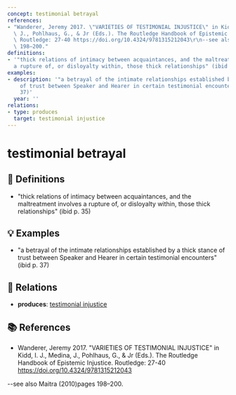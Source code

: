 ```yaml
---
concept: testimonial betrayal
references:
- "Wanderer, Jeremy 2017. \"VARIETIES OF TESTIMONIAL INJUSTICE\" in Kidd, I. J., Medina,\
  \ J., Pohlhaus, G., & Jr (Eds.). The Routledge Handbook of Epistemic Injustice.\
  \ Routledge: 27-40 https://doi.org/10.4324/9781315212043\r\n--see also Maitra (2010)pages\
  \ 198–200."
definitions:
- '"thick relations of intimacy between acquaintances, and the maltreatment involves
  a rupture of, or disloyalty within, those thick relationships" (ibid p. 35)'
examples:
- description: '"a betrayal of the intimate relationships established by a thick stance
    of trust between Speaker and Hearer in certain testimonial encounters" (ibid p.
    37)'
  year: ''
relations:
- type: produces
  target: testimonial injustice
---
```


# testimonial betrayal

## 📖 Definitions

- "thick relations of intimacy between acquaintances, and the maltreatment involves a rupture of, or disloyalty within, those thick relationships" (ibid p. 35)

## 💡 Examples

- "a betrayal of the intimate relationships established by a thick stance of trust between Speaker and Hearer in certain testimonial encounters" (ibid p. 37)

## 🔗 Relations

- **produces**: [testimonial injustice](./testimonial-injustice.md)

## 📚 References

- Wanderer, Jeremy 2017. "VARIETIES OF TESTIMONIAL INJUSTICE" in Kidd, I. J., Medina, J., Pohlhaus, G., & Jr (Eds.). The Routledge Handbook of Epistemic Injustice. Routledge: 27-40 https://doi.org/10.4324/9781315212043
--see also Maitra (2010)pages 198–200.
